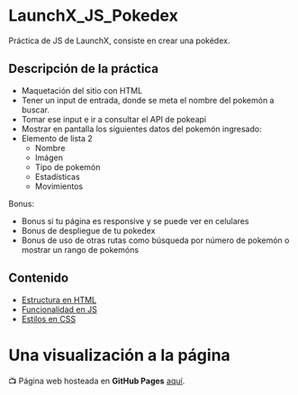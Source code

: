 # LaunchX_JS_Pokedex

Práctica de JS de LaunchX, consiste en crear una pokédex.

## Descripción de la práctica
- Maquetación del sitio con HTML
- Tener un input de entrada, donde se meta el nombre del pokemón a buscar.
- Tomar ese input e ir a consultar el API de pokeapi
- Mostrar en pantalla los siguientes datos del pokemón ingresado:
- Elemento de lista 2
    - Nombre
    - Imágen
    - Tipo de pokemón
    - Estadísticas
    - Movimientos

Bonus:

- Bonus si tu página es responsive y se puede ver en celulares
- Bonus de despliegue de tu pokedex
- Bonus de uso de otras rutas como búsqueda por número de pokemón o mostrar un rango de pokemóns

## Contenido
- [Estructura en HTML](https://github.com/semilun4/LaunchX_JS_Pokedex/blob/master/index.html)
- [Funcionalidad en JS](https://github.com/semilun4/LaunchX_JS_Pokedex/blob/master/script.js)
- [Estilos en CSS](https://github.com/semilun4/LaunchX_JS_Pokedex/blob/master/style.css)


# Una visualización a la página
📺
Página web hosteada en **GitHub Pages** [aquí](https://semilun4.github.io/LaunchX_JS_Pokedex/).
